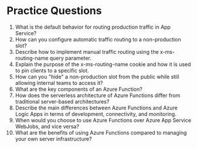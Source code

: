 # Practice Questions

1. What is the default behavior for routing production traffic in App Service?
1. How can you configure automatic traffic routing to a non-production slot?
1. Describe how to implement manual traffic routing using the x-ms-routing-name query parameter.
1. Explain the purpose of the x-ms-routing-name cookie and how it is used to pin clients to a specific slot.
1. How can you "hide" a non-production slot from the public while still allowing internal teams to access it?
1. What are the key components of an Azure Function?
1. How does the serverless architecture of Azure Functions differ from traditional server-based architectures?
1. Describe the main differences between Azure Functions and Azure Logic Apps in terms of development, connectivity, and monitoring.
1. When would you choose to use Azure Functions over Azure App Service WebJobs, and vice versa?
1. What are the benefits of using Azure Functions compared to managing your own server infrastructure?
